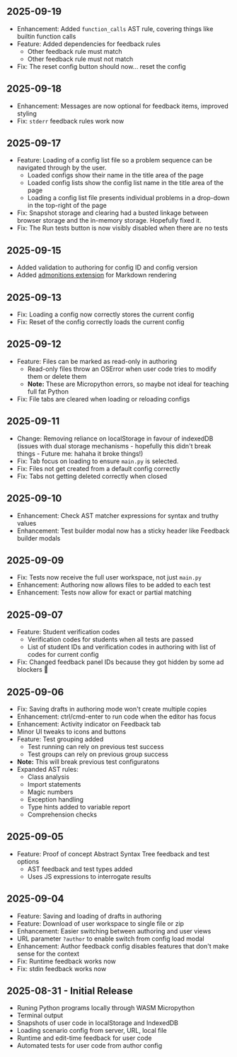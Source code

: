 ## 2025-09-19
- Enhancement: Added `function_calls` AST rule, covering things like builtin function calls
- Feature: Added dependencies for feedback rules
  - Other feedback rule must match
  - Other feedback rule must not match
- Fix: The reset config button should now... reset the config

## 2025-09-18
- Enhancement: Messages are now optional for feedback items, improved styling
- Fix: `stderr` feedback rules work now

## 2025-09-17
- Feature: Loading of a config list file so a problem sequence can be navigated through by the user.
  - Loaded configs show their name in the title area of the page
  - Loaded config lists show the config list name in the title area of the page
  - Loading a config list file presents individual problems in a drop-down in the top-right of the page
- Fix: Snapshot storage and clearing had a busted linkage between browser storage and the in-memory storage. Hopefully fixed it.
- Fix: The Run tests button is now visibly disabled when there are no tests

## 2025-09-15
- Added validation to authoring for config ID and config version
- Added [admonitions extension](https://github.com/xiefucai/marked-admonition-extension) for Markdown rendering

## 2025-09-13
- Fix: Loading a config now correctly stores the current config
- Fix: Reset of the config correctly loads the current config

## 2025-09-12
- Feature: Files can be marked as read-only in authoring
  - Read-only files throw an OSError when user code tries to modify them or delete them
  - **Note:** These are Micropython errors, so maybe not ideal for teaching full fat Python
- Fix: File tabs are cleared when loading or reloading configs

## 2025-09-11
- Change: Removing reliance on localStorage in favour of indexedDB (issues with dual storage mechanisms - hopefully this didn't break things - Future me: hahaha it broke things!)
- Fix: Tab focus on loading to ensure `main.py` is selected.
- Fix: Files not get created from a default config correctly
- Fix: Tabs not getting deleted correctly when closed

## 2025-09-10
- Enhancement: Check AST matcher expressions for syntax and truthy values
- Enhancement: Test builder modal now has a sticky header like Feedback builder modals

## 2025-09-09
- Fix: Tests now receive the full user workspace, not just `main.py`
- Enhancement: Authoring now allows files to be added to each test
- Enhancement: Tests now allow for exact or partial matching

## 2025-09-07
- Feature: Student verification codes
  - Verification codes for students when all tests are passed
  - List of student IDs and verification codes in authoring with list of codes for current config
- Fix: Changed feedback panel IDs because they got hidden by some ad blockers 🫠

## 2025-09-06
- Fix: Saving drafts in authoring mode won't create multiple copies
- Enhancement: ctrl/cmd-enter to run code when the editor has focus
- Enhancement: Activity indicator on Feedback tab
- Minor UI tweaks to icons and buttons
- Feature: Test grouping added
  - Test running can rely on previous test success
  - Test groups can rely on previous group success
- **Note:** This will break previous test configuratons
- Expanded AST rules:
  - Class analysis
  - Import statements
  - Magic numbers
  - Exception handling
  - Type hints added to variable report
  - Comprehension checks

## 2025-09-05
- Feature: Proof of concept Abstract Syntax Tree feedback and test options
  - AST feedback and test types added
  - Uses JS expressions to interrogate results

## 2025-09-04
- Feature: Saving and loading of drafts in authoring
- Feature: Download of user workspace to single file or zip
- Enhancement: Easier switching between authoring and user views
- URL parameter `?author` to enable switch from config load modal
- Enhancement: Author feedback config disables features that don't make sense for the context
- Fix: Runtime feedback works now
- Fix: stdin feedback works now

## 2025-08-31 - Initial Release
- Runing Python programs locally through WASM Micropython
- Terminal output
- Snapshots of user code in localStorage and IndexedDB
- Loading scenario config from server, URL, local file
- Runtime and edit-time feedback for user code
- Automated tests for user code from author config